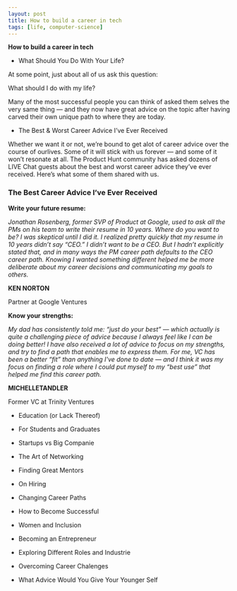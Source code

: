 ```yaml
---
layout: post
title: How to build a career in tech
tags: [life, computer-science]
---
```


**How to build a career in tech**

- What Should You Do With Your Life?

At some point, just about all of us ask this question:

What should I do with my life?

Many of the most successful people you can think of asked them selves the very same thing — and they now have great advice on the topic after having carved their own unique path to where they are today.

- The Best & Worst Career Advice I’ve Ever Received

Whether we want it or not, we’re bound to get alot of career advice over the course of ourlives. Some of it will stick with us forever — and some of it won’t resonate at all. The Product Hunt community has asked dozens of LIVE Chat guests about the best and worst career advice they’ve ever received. Here’s what some of them shared with us.

### The Best Career Advice I’ve Ever Received

**Write your future resume:**

_Jonathan Rosenberg, former SVP of Product at Google, used to ask all the PMs on his team to write their resume in 10 years. Where do you want to be? I was skeptical until I did it. I realized pretty quickly that my
resume in 10 years didn’t say “CEO.” I didn’t want to be a CEO. But I hadn’t explicitly stated that, and in
many ways the PM career path defaults to the CEO career path. Knowing I wanted something different helped me be more deliberate about my career decisions and communicating my goals to others._

**KEN NORTON**

Partner at Google Ventures

**Know your strengths:**

_My dad has consistently told me: “just do your best” — which actually is quite a challenging piece of advice because I always feel like I can be doing better! I have also received a lot of advice to focus on my strengths, and try to find a path that enables me to express them. For me, VC has been a better “fit” than
anything I've done to date — and I think it was my focus on finding a role where I could put myself to my “best
use” that helped me find this career path._

**MICHELLETANDLER**

Former VC at Trinity Ventures

- Education (or Lack Thereof)

- For Students and Graduates

- Startups vs Big Companie

- The Art of Networking

- Finding Great Mentors

- On Hiring

- Changing Career Paths

- How to Become Successful

- Women and Inclusion

- Becoming an Entrepreneur

- Exploring Different Roles and Industrie

- Overcoming Career Chalenges

- What Advice Would You Give Your Younger Self


